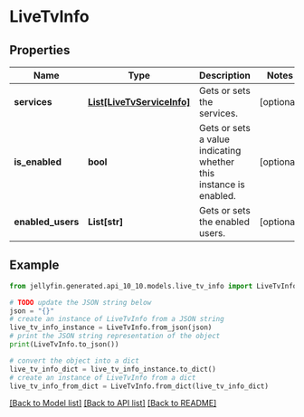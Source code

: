 # LiveTvInfo


## Properties

Name | Type | Description | Notes
------------ | ------------- | ------------- | -------------
**services** | [**List[LiveTvServiceInfo]**](LiveTvServiceInfo.md) | Gets or sets the services. | [optional] 
**is_enabled** | **bool** | Gets or sets a value indicating whether this instance is enabled. | [optional] 
**enabled_users** | **List[str]** | Gets or sets the enabled users. | [optional] 

## Example

```python
from jellyfin.generated.api_10_10.models.live_tv_info import LiveTvInfo

# TODO update the JSON string below
json = "{}"
# create an instance of LiveTvInfo from a JSON string
live_tv_info_instance = LiveTvInfo.from_json(json)
# print the JSON string representation of the object
print(LiveTvInfo.to_json())

# convert the object into a dict
live_tv_info_dict = live_tv_info_instance.to_dict()
# create an instance of LiveTvInfo from a dict
live_tv_info_from_dict = LiveTvInfo.from_dict(live_tv_info_dict)
```
[[Back to Model list]](README.md#documentation-for-models) [[Back to API list]](README.md#documentation-for-api-endpoints) [[Back to README]](README.md)


